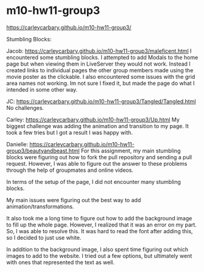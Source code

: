# m10-hw11-group3
https://carleycarbary.github.io/m10-hw11-group3/

Stumbling Blocks:

Jacob: https://carleycarbary.github.io/m10-hw11-group3/maleficent.html
I encountered some stumbling blocks. I attempted to add Modals to the home page but when viewing them in LiveServer they would not work. Instead I created links to individual pages the other group members made using the movie poster as the clickable. I also encountered some issues with the grid area names not working. Im not sure I fixed it, but made the page do what I intended in some other way.

JC: https://carleycarbary.github.io/m10-hw11-group3/Tangled/Tangled.html
No challenges.

Carley: https://carleycarbary.github.io/m10-hw11-group3/Up.html
My biggest challenge was adding the animation and transition to my page. It took a few tries but I got a result I was happy with. 

Danielle: https://carleycarbary.github.io/m10-hw11-group3/beautyandbeast.html
For this assignment, my main stumbling blocks were figuring out how to fork the pull repository and sending a pull request.
However, I was able to figure out the answer to these problems through the help of groupmates and online videos.

In terms of the setup of the page, I did not encounter many stumbling blocks. 

My main issues were figuring out the best way to 
add animation/transformations. 

It also took me a long time to figure out how to add the background image to fill up the whole page. However, I realized that it was an error on my part. So, I was able 
to resolve this. It was hard to read the font after adding this, so I decided to just use white. 
 
In addition to the background image, I also spent time figuring out which images to add to the website. I tried out a few options, but ultimately went with ones that represented the text as well.


